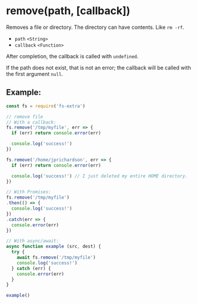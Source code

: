 # remove(path, [callback])

Removes a file or directory. The directory can have contents. Like `rm -rf`.

- `path` `<String>`
- `callback` `<Function>`

After completion, the callback is called with `undefined`.

If the path does not exist, that is not an error; the callback will be called with the first argument `null`.

## Example:

```js
const fs = require('fs-extra')

// remove file
// With a callback:
fs.remove('/tmp/myfile', err => {
  if (err) return console.error(err)

  console.log('success!')
})

fs.remove('/home/jprichardson', err => {
  if (err) return console.error(err)

  console.log('success!') // I just deleted my entire HOME directory.
})

// With Promises:
fs.remove('/tmp/myfile')
.then(() => {
  console.log('success!')
})
.catch(err => {
  console.error(err)
})

// With async/await:
async function example (src, dest) {
  try {
    await fs.remove('/tmp/myfile')
    console.log('success!')
  } catch (err) {
    console.error(err)
  }
}

example()
```
